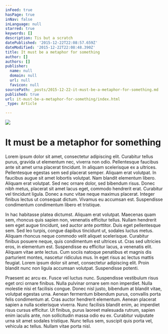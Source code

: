 ```yaml
---
inFeed: true
hasPage: true
inNav: false
inLanguage: null
starred: true
keywords: []
description: Tis but a scratch
datePublished: '2015-12-22T22:08:57.659Z'
dateModified: '2015-12-22T22:08:48.390Z'
title: It must be a metaphor for something
author: []
authors: []
publisher:
  name: null
  domain: null
  url: null
  favicon: null
sourcePath: _posts/2015-12-22-it-must-be-a-metaphor-for-something.md
published: true
url: it-must-be-a-metaphor-for-something/index.html
_type: Article

---
```

![](https://the-grid-user-content.s3-us-west-2.amazonaws.com/d1b8bb48-007e-488e-9d2a-251dc5648c8f.jpg)

# It must be a metaphor for something

Lorem ipsum dolor sit amet, consectetur adipiscing elit. Curabitur tellus purus, gravida ut elementum nec, viverra non odio. Pellentesque faucibus ante sit amet urna placerat tincidunt. In aliquam scelerisque ex a ultrices. Pellentesque egestas sem sed placerat semper. Aliquam erat volutpat. In faucibus augue sit amet lobortis volutpat. Nam blandit elementum libero. Aliquam erat volutpat. Sed nec ornare dolor, sed bibendum risus. Donec nibh metus, placerat sit amet lacus eget, commodo hendrerit erat. Curabitur vel tincidunt ligula. Donec a nunc vitae neque maximus placerat. Integer finibus lectus ut consequat dictum. Vivamus eu accumsan est. Suspendisse condimentum condimentum libero et tristique.

In hac habitasse platea dictumst. Aliquam erat volutpat. Maecenas quam sem, rhoncus quis sapien non, venenatis efficitur tellus. Nullam hendrerit sem eget augue tincidunt, sed auctor ante porttitor. Duis eget pellentesque sem. Sed leo turpis, congue dapibus tincidunt ut, sodales luctus metus. Aliquam rhoncus neque commodo velit aliquet scelerisque. Curabitur finibus posuere neque, quis condimentum est ultrices ut. Cras sed ultricies eros, in elementum est. Suspendisse eu efficitur lacus, a venenatis elit. Aliquam vitae ante lectus. Cum sociis natoque penatibus et magnis dis parturient montes, nascetur ridiculus mus. In eget risus ac lectus mattis feugiat. Lorem ipsum dolor sit amet, consectetur adipiscing elit. Proin blandit nunc non ligula accumsan volutpat. Suspendisse potenti.

Praesent ac arcu ex. Fusce vel luctus nunc. Suspendisse vestibulum risus eget orci ornare finibus. Nulla pulvinar ornare sem non imperdiet. Nulla molestie nisi et facilisis congue. Donec nisl justo, bibendum at blandit vitae, volutpat egestas urna. Aenean fermentum bibendum purus, convallis porta felis condimentum at. Cras auctor hendrerit elementum. Aenean placerat sapien a nulla scelerisque viverra. Nunc facilisis blandit enim, ac imperdiet risus cursus efficitur. Ut finibus, purus laoreet malesuada rutrum, sapien enim iaculis ante, non sollicitudin massa odio eu ex. Curabitur vulputate urna sit amet sodales tristique. Nunc tellus sem, suscipit quis porta vel, vehicula ac tellus. Nullam vitae porta nisl.